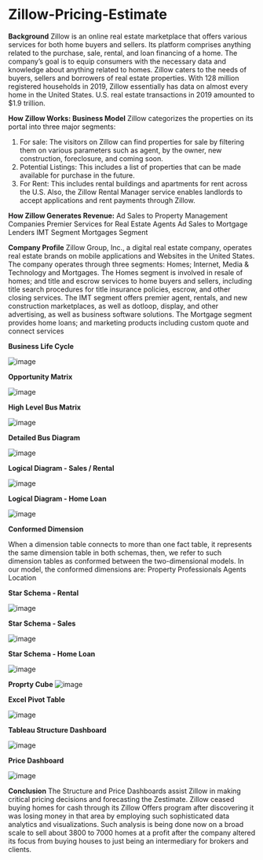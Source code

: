 # Zillow-Pricing-Estimate

**Background**
Zillow is an online real estate marketplace that offers various services for both home buyers and sellers.
Its platform comprises anything related to the purchase, sale, rental, and loan financing of a home.
The company’s goal is to equip consumers with the necessary data and knowledge about anything related to homes.
Zillow caters to the needs of buyers, sellers and borrowers of real estate properties.
With 128 million registered households in 2019, Zillow essentially has data on almost every home in the United States.
U.S. real estate transactions in 2019 amounted to $1.9 trillion.

**How Zillow Works: Business Model**
Zillow categorizes the properties on its portal into three major segments:
1. For sale: The visitors on Zillow can find properties for sale by filtering them on various parameters such as agent, by the owner, new construction, foreclosure, and coming soon.
2. Potential Listings: This includes a list of properties that can be made available for purchase in the future.
3. For Rent: This includes rental buildings and apartments for rent across the U.S. Also, the Zillow Rental Manager service enables landlords to accept applications and rent payments through Zillow.

**How Zillow Generates Revenue:**
Ad Sales to Property Management Companies
Premier Services for Real Estate Agents
Ad Sales to Mortgage Lenders
IMT Segment
Mortgages Segment

**Company Profile**
Zillow Group, Inc., a digital real estate company, operates real estate brands on mobile applications and Websites in the United States.
The company operates through three segments: Homes; Internet, Media & Technology and Mortgages.
The Homes segment is involved in resale of homes; and title and escrow services to home buyers and sellers, including title search procedures for title insurance policies, escrow, and other closing services.
The IMT segment offers premier agent, rentals, and new construction marketplaces, as well as dotloop, display, and other advertising, as well as business software solutions.
The Mortgage segment provides home loans; and marketing products including custom quote and connect services

**Business Life Cycle**



![image](https://user-images.githubusercontent.com/122759737/213983870-f76dd728-b006-4099-b110-fd8593aa6cee.png)



**Opportunity Matrix**


![image](https://user-images.githubusercontent.com/122759737/213985373-7a9ed7c6-39dc-4017-984c-7d46e2a221c2.png)



**High Level Bus Matrix**


![image](https://user-images.githubusercontent.com/122759737/213985234-9c8d0424-674a-4cef-bb31-405cb8cff92d.png)




**Detailed Bus Diagram**



![image](https://user-images.githubusercontent.com/122759737/213985265-cb4b6eb0-990a-4794-a345-c1c4d6a2f524.png)




**Logical Diagram - Sales / Rental**



![image](https://user-images.githubusercontent.com/122759737/213984095-6fb935de-8565-4232-8615-04e30b8656e3.png)



**Logical Diagram - Home Loan**


![image](https://user-images.githubusercontent.com/122759737/213984135-2f25a55c-65f7-48d3-91fc-819c3eeebccd.png)





**Conformed Dimension**

When a dimension table connects to more than one fact table, it represents the same dimension table in both schemas, then, we refer to such dimension tables as conformed between the two-dimensional models.
In our model, the conformed dimensions are:
Property
Professionals
Agents
Location



**Star Schema - Rental**




![image](https://user-images.githubusercontent.com/122759737/213984231-327a8e6b-1f3b-421f-ad94-3cd52b51b69b.png)




**Star Schema - Sales**





![image](https://user-images.githubusercontent.com/122759737/213984250-a865d8a9-2197-4923-b438-0142405ce206.png)




**Star Schema - Home Loan**





![image](https://user-images.githubusercontent.com/122759737/213984280-e79a203e-6518-459b-bed6-2e358168cb93.png)




**Proprty Cube**
![image](https://user-images.githubusercontent.com/122759737/213984321-3cc65273-5465-40ee-bbed-a914a0ae4305.png)




**Excel Pivot Table**



![image](https://user-images.githubusercontent.com/122759737/213984363-bd16ffff-3180-4ac4-ae10-3e6f5ee87880.png)




**Tableau Structure Dashboard**





![image](https://user-images.githubusercontent.com/122759737/213984405-2c0dbe42-b79e-4277-9984-bf8bd356198e.png)





**Price Dashboard**




![image](https://user-images.githubusercontent.com/122759737/213984436-568e63ec-cfb2-48b3-90e5-2d8b7bc9cbab.png)

**Conclusion**
The Structure and Price Dashboards assist Zillow in making critical pricing decisions and forecasting the Zestimate.
Zillow ceased buying homes for cash through its Zillow Offers program after discovering it was losing money in that area by employing such sophisticated data analytics and visualizations.
Such analysis is being done now on a broad scale to sell about 3800 to 7000 homes at a profit after the company altered its focus from buying houses to just being an intermediary for brokers and clients.






